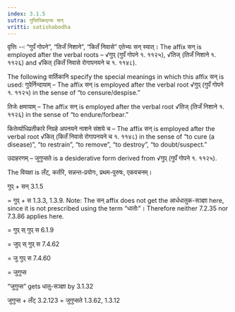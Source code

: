 ```yaml
---
index: 3.1.5
sutra: गुप्तिज्किद्भ्यः सन्
vritti: satishabodha
---
```



वृत्तिः --ः “गुपँ गोपने”, “तिजँ निशाने”, “कितँ निवासे” एतेभ्यः सन् स्यात्। The affix सन् is employed after the verbal roots – √गुप् (गुपँ गोपने १. ११२५), √तिज् (तिजँ निशाने १. ११२६) and √कित् (कितँ निवासे रोगापनयने च १. ११४८).


The following वार्तिकानि specify the special meanings in which this affix सन् is used:
गुपेर्निन्दायाम् – The affix सन् is employed after the verbal root √गुप् (गुपँ गोपने १. ११२५) in the sense of “to censure/despise.”

तिजेः क्षमायाम् – The affix सन् is employed after the verbal root √तिज् (तिजँ निशाने १. ११२६) in the sense of “to endure/forbear.”

कितेर्व्याधिप्रतीकारे निग्रहे अपनयने नाशने संशये च – The affix सन् is employed after the verbal root √कित् (कितँ निवासे रोगापनयने च १. ११४८) in the sense of “to cure (a disease)”, “to restrain”, “to remove”, “to destroy”, “to doubt/suspect.”


उदाहरणम् – जुगुप्सते is a desiderative form derived from √गुप् (गुपँ गोपने १. ११२५).


The विवक्षा is लँट्, कर्तरि, सन्नन्त-प्रयोगः, प्रथम-पुरुषः, एकवचनम्।

गुप् + सन् 3.1.5

= गुप् + स 1.3.3, 1.3.9. Note: The सन् affix does not get the आर्धधातुक-सञ्ज्ञा here, since it is not prescribed using the term “धातोः”। Therefore neither 7.2.35 nor 7.3.86 applies here.

= गुप् स् गुप् स 6.1.9

= जुप् स् गुप् स 7.4.62

= जु गुप् स 7.4.60

= जुगुप्स

“जुगुप्स” gets धातु-सञ्ज्ञा by 3.1.32


जुगुप्स + लँट् 3.2.123 = जुगुप्सते 1.3.62, 1.3.12

